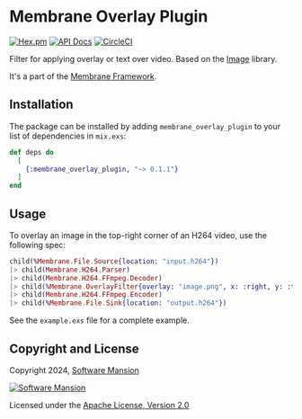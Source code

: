 # Membrane Overlay Plugin

[![Hex.pm](https://img.shields.io/hexpm/v/membrane_overlay_plugin.svg)](https://hex.pm/packages/membrane_overlay_plugin)
[![API Docs](https://img.shields.io/badge/api-docs-yellow.svg?style=flat)](https://hexdocs.pm/membrane_overlay_plugin)
[![CircleCI](https://circleci.com/gh/membraneframework/membrane_overlay_plugin.svg?style=svg)](https://circleci.com/gh/membraneframework/membrane_overlay_plugin)

Filter for applying overlay or text over video. Based on the [Image](https://github.com/elixir-image/image) library.

It's a part of the [Membrane Framework](https://membrane.stream).

## Installation

The package can be installed by adding `membrane_overlay_plugin` to your list of dependencies in `mix.exs`:

```elixir
def deps do
  [
    {:membrane_overlay_plugin, "~> 0.1.1"}
  ]
end
```

## Usage

To overlay an image in the top-right corner of an H264 video, use the following spec:

```elixir
child(%Membrane.File.Source{location: "input.h264"})
|> child(Membrane.H264.Parser)
|> child(Membrane.H264.FFmpeg.Decoder)
|> child(%Membrane.OverlayFilter{overlay: "image.png", x: :right, y: :top})
|> child(Membrane.H264.FFmpeg.Encoder)
|> child(%Membrane.File.Sink{location: "output.h264"})
```

See the `example.exs` file for a complete example.

## Copyright and License

Copyright 2024, [Software Mansion](https://swmansion.com/?utm_source=git&utm_medium=readme&utm_campaign=membrane)

[![Software Mansion](https://logo.swmansion.com/logo?color=white&variant=desktop&width=200&tag=membrane-github)](https://swmansion.com/?utm_source=git&utm_medium=readme&utm_campaign=membrane)

Licensed under the [Apache License, Version 2.0](LICENSE)
